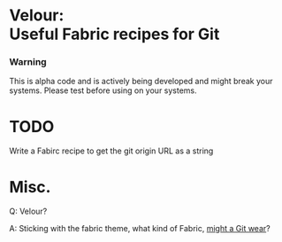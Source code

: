 # Velour:<br />Useful Fabric recipes for Git

### Warning
This is alpha code and is actively being developed and might break your systems. Please test before using on your systems.

# TODO
Write a Fabirc recipe to get the git origin URL as a string

# Misc.
Q: Velour?

A: Sticking with the fabric theme, what kind of Fabric, [might a Git wear](http://en.wikipedia.org/wiki/Git_\(software\)#History)?
